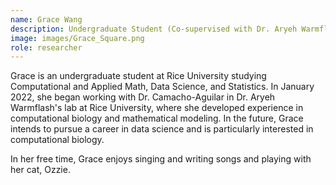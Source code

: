 ```yaml
---
name: Grace Wang
description: Undergraduate Student (Co-supervised with Dr. Aryeh Warmflash)
image: images/Grace_Square.png
role: researcher
---
```


Grace is an undergraduate student at Rice University studying Computational and Applied Math, Data Science, and Statistics. In January 2022, she began working with Dr. Camacho-Aguilar in Dr. Aryeh Warmflash's lab at Rice University, where she developed experience in computational biology and mathematical modeling. In the future, Grace intends to pursue a career in data science and is particularly interested in computational biology.

In her free time, Grace enjoys singing and writing songs and playing with her cat, Ozzie.
